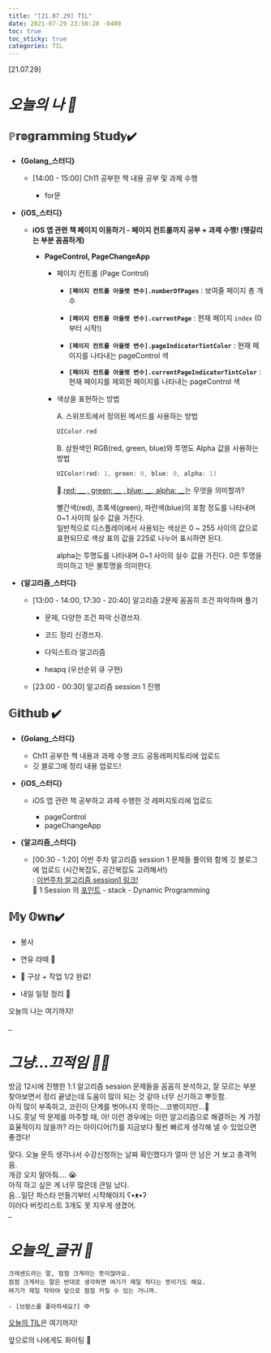 ```yaml
---
title: "[21.07.29] TIL"
date: 2021-07-29 23:50:28 -0400
toc: true
toc_sticky: true
categories: TIL
---
```


[21.07.29]

# *오늘의 나 🙌*

## ℙ𝕣𝕠𝕘𝕣𝕒𝕞𝕞𝕚𝕟𝕘 𝕊𝕥𝕦𝕕𝕪✔️   

- **{Golang_스터디}**

	* [14:00 - 15:00] Ch11 공부한 책 내용 공부 및 과제 수행

		- for문

- **{iOS_스터디}**

	* **iOS 앱 관련 책 페이지 이동하기 - 페이지 컨트롤까지 공부 + 과제 수행! (헷갈리는 부분 꼼꼼하게)**
		* **PageControl, PageChangeApp**

			- 페이지 컨트롤 (Page Control)

				- **`[페이지 컨트롤 아울렛 변수].numberOfPages`** : 보여줄 페이지 총 개수
			
				- **`[페이지 컨트롤 아울렛 변수].currentPage`** : 현재 페이지 `index` (0부터 시작!)

				- **`[페이지 컨트롤 아울렛 변수].pageIndicatorTintColor`** : 현재 페이지를 나타내는 pageControl 색 

				- **`[페이지 컨트롤 아울렛 변수].currentPageIndicatorTintColor`** : 현재 페이지를 제외한 페이지를 나타내는 pageControl 색 
							
			- 색상을 표현하는 방법

				A.  스위프트에서 정의된 메서드를 사용하는 방법    
				
				 ```swift
				UIColor.red
				 ```
				 	
				 		
				B. 삼원색인 RGB(red, green, blue)와 투명도 Alpha 값을 사용하는 방법 

				 ```swift
			   UIColor(red: 1, green: 0, blue: 0, alpha: 1)
				 ```

				 <div class="notice--primary" markdown="1">
				 🌟.<u>red: __ , green: __ , blue: __, alpha: __</u>는 무엇을 의미할까?         
			
				 빨간색(red), 초록색(green), 파란색(blue)의 포함 정도를 나타내며 0~1 사이의 실수 값을 가진다.    
				 일반적으로 디스플레이에서 사용되는 색상은 0 ~ 255 사이의 값으로 표현되므로 색상 표의 값을 225로 나누어 표시하면 된다.        
         
				 alpha는 투명도를 나타내며 0~1 사이의 실수 값을 가진다. 0은 투명을 의미하고 1은 불투명을 의미한다.     
				 </div>
  

- **{알고리즘_스터디}**

	* [13:00 - 14:00, 17:30 - 20:40] 알고리즘 2문제 꼼꼼히 조건 파악하며 풀기 

		- 문제, 다양한 조건 파악 신경쓰자.
		- 코드 정리 신경쓰자.

		- 다익스트라 알고리즘
		- heapq (우선순위 큐 구현)

	* [23:00 - 00:30] 알고리즘 session 1 진행


## 𝔾𝕚𝕥𝕙𝕦𝕓 ✔️

- **{Golang_스터디}**

	* Ch11 공부한 책 내용과 과제 수행 코드 공동레퍼지토리에 업로드
	* 깃 블로그에 정리 내용 업로드!   


- **{iOS_스터디}**

	* iOS 앱 관련 책 공부하고 과제 수행한 것 레퍼지토리에 업로드

		* pageControl
		* pageChangeApp

- **{알고리즘_스터디}**
	* [00:30 - 1:20] 이번 주차 알고리즘 session 1 문제들 풀이와 함께 깃 블로그에 업로드 (시간복잡도, 공간복잡도 고려해서!)     
	  : [이번주차 알고리즘 session1 링크!](https://swiftie1230.github.io/algorithm_problems/6주차-알고리즘-first-1-1-session/)     
		<div class="notice--primary" markdown="1">
		🌟 1 Session 의 <u>포인트</u>    
		- stack      
		- Dynamic Programming     
		</div>
		

## 𝕄𝕪 𝕆𝕨𝕟✔️ 
- 봉사

- 연유 라떼 🥤

- 🤫 구상 + 작업 1/2 완료!

- 내일 일정 정리 📜


오늘의 나는 여기까지! 
    
_
  
# *그냥...끄적임 ✍🏻*

방금 12시에 진행한 1:1 알고리즘 session 문제들을 꼼꼼히 분석하고, 잘 모르는 부분 찾아보면서 정리 끝냈는데 도움이 많이 되는 것 같아 너무 신기하고 뿌듯함.      
아직 많이 부족하고, 코린이 단계를 벗어나지 못하는...코병이지만...🐣    
나도 훗날 딱 문제를 마주할 때, 아! 이런 경우에는 이런 알고리즘으로 해결하는 게 가장 효율적이지 않을까? 라는 아이디어(?)를 지금보다 훨씬 빠르게 생각해 낼 수 있었으면 좋겠다!        

맞다. 오늘 문득 생각나서 수강신청하는 날짜 확인했다가 얼마 안 남은 거 보고 충격먹음.     
개강 오지 말아줘.... 😭     
아직 하고 싶은 게 너무 많은데 큰일 났다.      
음...일단 파스타 만들기부터 시작해야지 ʕ•ᴥ•ʔ             
이러다 버킷리스트 3개도 못 지우게 생겼어.    
_


# *오늘의_글귀 📜*

	크레센도라는 말, 점점 크게라는 뜻이잖아요.   
	점점 크게라는 말은 반대로 생각하면 여기가 제일 작다는 뜻이기도 해요.   
	여기가 제일 작아야 앞으로 점점 커질 수 있는 거니까.
	
	- [브람스를 좋아하세요?] 中

<div class="notice--primary" markdown="1">
<u>오늘의 TIL</u>은 여기까지!     
      
앞으로의 나에게도 화이팅 🌸 
</div> 
